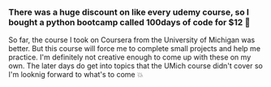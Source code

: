 ### There was a huge discount on like every udemy course, so I bought a python bootcamp called 100days of code for $12 :money_mouth_face:	

So far, the course I took on Coursera from the University of Michigan was better. But this course will force me to complete small projects and help me practice. I'm definitely not creative enough to come up with these on my own. The later days do get into topics that the UMich course didn't cover so I'm looknig forward to what's to come :boom:
